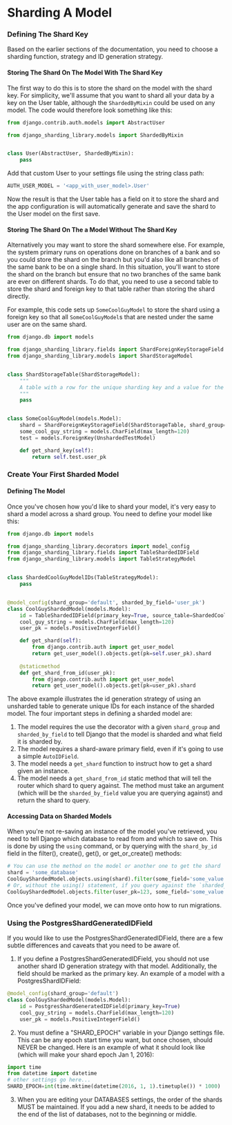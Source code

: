 # Sharding A Model

### Defining The Shard Key

Based on the earlier sections of the documentation, you need to choose a sharding function, strategy and ID generation strategy. 

#### Storing The Shard On The Model With The Shard Key

The first way to do this is to store the shard on the model with the shard key. For simplicity, we'll assume that you want to shard all your data by a key on the User table, although the `ShardedByMixin` could be used on any model. The code would therefore look something like this:

```python
from django.contrib.auth.models import AbstractUser

from django_sharding_library.models import ShardedByMixin


class User(AbstractUser, ShardedByMixin):
    pass
```

Add that custom User to your settings file using the string class path:

```python
AUTH_USER_MODEL = '<app_with_user_model>.User'
```

Now the result is that the User table has a field on it to store the shard and the app configuration is will automatically generate and save the shard to the User model on the first save.

#### Storing The Shard On The a Model Without The Shard Key

Alternatively you may want to store the shard somewhere else. For example, the system primary runs on operations done on branches of a bank and so you could store the shard on the branch but you'd also like all branches of the same bank to be on a single shard. In this situation, you'll want to store the shard on the branch but ensure that no two branches of the same bank are ever on different shards. To do that, you need to use a second table to store the shard and foreign key to that table rather than storing the shard directly.

For example, this code sets up `SomeCoolGuyModel` to store the shard using a foreign key so that all `SomeCoolGuyModel`s that are nested under the same user are on the same shard.

```python
from django.db import models

from django_sharding_library.fields import ShardForeignKeyStorageField
from django_sharding_library.models import ShardStorageModel


class ShardStorageTable(ShardStorageModel):
    """
    A table with a row for the unique sharding key and a value for the shard.
    """
    pass


class SomeCoolGuyModel(models.Model):
    shard = ShardForeignKeyStorageField(ShardStorageTable, shard_group='default')
    some_cool_guy_string = models.CharField(max_length=120)
    test = models.ForeignKey(UnshardedTestModel)

    def get_shard_key(self):
        return self.test.user_pk
```


### Create Your First Sharded Model

#### Defining The Model

Once you've chosen how you'd like to shard your model, it's very easy to shard a model across a shard group. You need to define your model like this:


```python
from django.db import models

from django_sharding_library.decorators import model_config
from django_sharding_library.fields import TableShardedIDField
from django_sharding_library.models import TableStrategyModel


class ShardedCoolGuyModelIDs(TableStrategyModel):
    pass


@model_config(shard_group='default', sharded_by_field='user_pk')
class CoolGuyShardedModel(models.Model):
    id = TableShardedIDField(primary_key=True, source_table=ShardedCoolGuyModelIDs)
    cool_guy_string = models.CharField(max_length=120)
    user_pk = models.PositiveIntegerField()

    def get_shard(self):
        from django.contrib.auth import get_user_model
        return get_user_model().objects.get(pk=self.user_pk).shard
        
    @staticmethod
    def get_shard_from_id(user_pk):
        from django.contrib.auth import get_user_model
        return get_user_model().objects.get(pk=user_pk).shard
```

The above example illustrates the id generation strategy of using an unsharded table to generate unique IDs for each instance of the sharded model. The four important steps in defining a sharded model are:

1. The model requires the use the decorator with a given `shard_group` and `sharded_by_field` to tell Django that the model is sharded and what field it is sharded by.
2. The model requires a shard-aware primary field, even if it's going to use a simple `AutoIDField`.
3. The model needs a `get_shard` function to instruct how to get a shard given an instance.
4. The model needs a `get_shard_from_id` static method that will tell the router which shard to query against. The method must take an argument (which will be the `sharded_by_field` value you are querying against) and return the shard to query.

#### Accessing Data on Sharded Models

When you're not re-saving an instance of the model you've retrieved, you need to tell Django which database to read from and which to save on. This is done by using the `using` command, or by querying with the `shard_by_id` field in the filter(), create(), get(), or get_or_create() methods:

```python
# You can use the method on the model or another one to get the shard
shard = 'some_database'
CoolGuyShardedModel.objects.using(shard).filter(some_field='some_value')
# Or, without the using() statement, if you query against the `sharded_by_field` in your filter()
CoolGuyShardedModel.objects.filter(user_pk=123, some_field='some_value')
```

Once you've defined your model, we can move onto how to run migrations.

### Using the PostgresShardGeneratedIDField

If you would like to use the PostgresShardGeneratedIDField, there are a few subtle differences and caveats that you need to be aware of.

1. If you define a PostgresShardGeneratedIDField, you should not use another shard ID generation strategy with that model. Additionally, the field should be marked as the primary key. An example of a model with a PostgresShardIDField:
```python
@model_config(shard_group='default')
class CoolGuyShardedModel(models.Model):
    id = PostgresShardGeneratedIDField(primary_key=True)
    cool_guy_string = models.CharField(max_length=120)
    user_pk = models.PositiveIntegerField()
```
2. You must define a "SHARD_EPOCH" variable in your Django settings file. This can be any epoch start time you want, but once chosen, should NEVER be changed. Here is an example of what it should look like (which will make your shard epoch Jan 1, 2016):
```python
import time
from datetime import datetime
# other settings go here...
SHARD_EPOCH=int(time.mktime(datetime(2016, 1, 1).timetuple()) * 1000)
```
3. When you are editing your DATABASES settings, the order of the shards MUST be maintained. If you add a new shard, it needs to be added to the end of the list of databases, not to the beginning or middle.